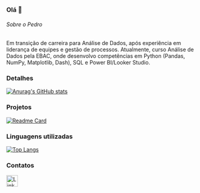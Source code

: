 ### Olá 👋

###### Sobre o Pedro
Em transição de carreira para Análise de Dados, após experiência em liderança de equipes e gestão de processos. Atualmente, curso Análise de Dados pela EBAC, onde desenvolvo competências em Python (Pandas, NumPy, Matplotlib, Dash), SQL e Power BI/Looker Studio.


### Detalhes

[![Anurag's GitHub stats](https://github-readme-stats.vercel.app/api?username=Lucarvalho123&show_icons=true&theme=dark)](https://github.com/anuraghazra/github-readme-stats)

### Projetos

[![Readme Card](https://github-readme-stats.vercel.app/api/pin/?username=Lucarvalho123&repo=Lucarvalho123.github.io&theme=dark)](https://github.com/anuraghazra/github-readme-stats)


### Linguagens utilizadas

[![Top Langs](https://github-readme-stats.vercel.app/api/top-langs/?username=Lucarvalho123&layout=compact)](https://github.com/anuraghazra/github-readme-stats)

### Contatos

[<img src='https://img.shields.io/badge/LinkedIn-0077B5?style=for-the-badge&logo=linkedin&logoColor=white' alt='Linkedin' height='30'>](https://www.linkedin.com/in/lucrvlh/)
